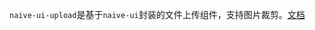 `naive-ui-upload`是基于`naive-ui`封装的文件上传组件，支持图片裁剪。[文档](https://ashuicoder.github.io/naive-ui-components/naive-ui-ai-editor.html)
